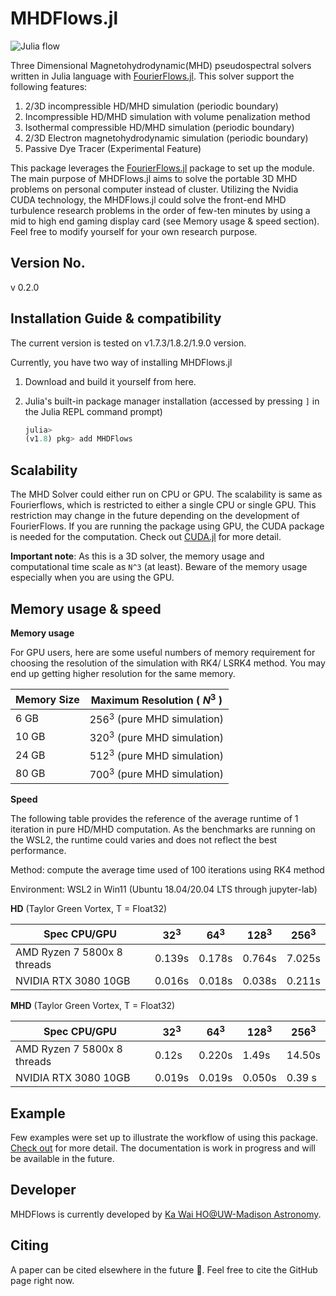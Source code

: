 # MHDFlows.jl
![Julia flow](img/TG_Instability.gif)

Three Dimensional Magnetohydrodynamic(MHD) pseudospectral solvers written in Julia language with <a href="http://github.com/FourierFlows/FourierFlows.jl">FourierFlows.jl</a>. This solver support the following features:

1. 2/3D incompressible HD/MHD simulation (periodic boundary)
3. Incompressible  HD/MHD simulation with volume penalization method
4. Isothermal compressible  HD/MHD simulation (periodic boundary)
5. 2/3D Electron magnetohydrodynamic simulation (periodic boundary)
6. Passive Dye Tracer (Experimental Feature)

This package leverages the [FourierFlows.jl](http://github.com/FourierFlows/FourierFlows.jl) package to set up the module. The main purpose of MHDFlows.jl aims to solve the portable 3D MHD problems on personal computer instead of cluster. Utilizing the Nvidia CUDA technology, the MHDFlows.jl could solve the front-end MHD turbulence research problems in the order of few-ten minutes by using a mid to high end gaming display card (see Memory usage & speed section). Feel free to modify yourself for your own research purpose.

## Version No.
v 0.2.0

## Installation Guide & compatibility 
The current version is tested on v1.7.3/1.8.2/1.9.0 version.

Currently, you have two way of installing MHDFlows.jl

1. Download and build it yourself from here. 

2. Julia's built-in package manager installation (accessed by pressing `]` in the Julia REPL command prompt)

   ```julia
   julia>
   (v1.8) pkg> add MHDFlows
   ```


## Scalability 
The MHD Solver could either run on CPU or GPU. The scalability is same as Fourierflows, which is restricted to either a single CPU or single GPU. This restriction may change in the future depending on the development of FourierFlows. If you are running the package using GPU, the CUDA package is needed for the computation. Check out [CUDA.jl](https://juliagpu.github.io/CUDA.jl/stable/lib/driver/#Device-Management) for more detail. 

**Important note**: As this is a 3D solver, the memory usage and computational time scale as `N^3` (at least). Beware of the memory usage especially when you are using the GPU. 

## Memory usage & speed

**Memory usage**

For GPU users, here are some useful numbers of memory requirement for choosing the resolution of the simulation with RK4/ LSRK4 method. You may end up getting higher resolution for the same memory.

| Memory Size | Maximum Resolution ( $N^3$ )  |
| ----------- | ------------------------------|
| 6 GB        | $256^3$ (pure MHD simulation) |
| 10 GB       | $320^3$ (pure MHD simulation) |
| 24 GB       | $512^3$ (pure MHD simulation) |
| 80 GB       | $700^3$ (pure MHD simulation) |

**Speed**

The following table provides the reference of the average runtime of 1 iteration in pure HD/MHD computation. As the benchmarks are running on the WSL2, the runtime could varies and does not reflect the best performance.

Method: compute the average time used of 100 iterations using RK4 method

Environment: WSL2 in Win11 (Ubuntu 18.04/20.04 LTS through jupyter-lab)

**HD** (Taylor Green Vortex, T = Float32)

| Spec CPU/GPU                | $32^3$ | $64^3$ | $128^3$ | $256^3$ |
| --------------------------- | ------ | ------ | ------- | ------- |
| AMD Ryzen 7 5800x 8 threads | 0.139s | 0.178s | 0.764s  | 7.025s  |
| NVIDIA RTX 3080 10GB        | 0.016s | 0.018s | 0.038s  | 0.211s  |

**MHD** (Taylor Green Vortex, T = Float32)

| Spec CPU/GPU                | $32^3$ | $64^3$ | $128^3$ | $256^3$ |
| --------------------------- | ------ | ------ | ------- | ------- |
| AMD Ryzen 7 5800x 8 threads | 0.12s  | 0.220s | 1.49s   | 14.50s  |
| NVIDIA RTX 3080 10GB        | 0.019s | 0.019s | 0.050s  | 0.39 s  |

## Example
Few examples were set up to illustrate the workflow of using this package. [Check out](https://github.com/MHDFlows/MHDFlows-Example) for more detail.  The documentation is work in progress and will be available in the future. 

## Developer
MHDFlows is currently developed by [Ka Wai HO@UW-Madison Astronomy](https://scholar.google.com/citations?user=h2j8wbYAAAAJ&hl=en).

## Citing
A paper can be cited elsewhere in the future :slightly_smiling_face:. Feel free to cite the GitHub page right now. 
